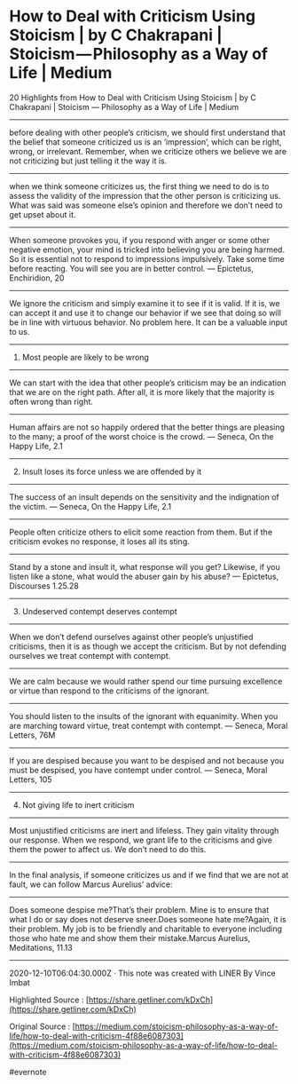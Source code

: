 # How to Deal with Criticism Using Stoicism | by C Chakrapani | Stoicism — Philosophy as a Way of Life | Medium

20 Highlights from How to Deal with Criticism Using Stoicism | by C Chakrapani | Stoicism — Philosophy as a Way of Life | Medium

---

before dealing with other people’s criticism, we should first understand that the belief that someone criticized us is an ‘impression’, which can be right, wrong, or irrelevant. Remember, when we criticize others we believe we are not criticizing but just telling it the way it is.

---

when we think someone criticizes us, the first thing we need to do is to assess the validity of the impression that the other person is criticizing us. What was said was someone else’s opinion and therefore we don’t need to get upset about it.

---

When someone provokes you, if you respond with anger or some other negative emotion, your mind is tricked into believing you are being harmed. So it is essential not to respond to impressions impulsively. Take some time before reacting. You will see you are in better control. — Epictetus, Enchiridion, 20

---

We ignore the criticism and simply examine it to see if it is valid. If it is, we can accept it and use it to change our behavior if we see that doing so will be in line with virtuous behavior. No problem here. It can be a valuable input to us.

---

1. Most people are likely to be wrong

---

We can start with the idea that other people’s criticism may be an indication that we are on the right path. After all, it is more likely that the majority is often wrong than right.

---

Human affairs are not so happily ordered that the better things are pleasing to the many; a proof of the worst choice is the crowd. — Seneca, On the Happy Life, 2.1

---

2. Insult loses its force unless we are offended by it

---

The success of an insult depends on the sensitivity and the indignation of the victim. — Seneca, On the Happy Life, 2.1

---

People often criticize others to elicit some reaction from them. But if the criticism evokes no response, it loses all its sting.

---

Stand by a stone and insult it, what response will you get? Likewise, if you listen like a stone, what would the abuser gain by his abuse? — Epictetus, Discourses 1.25.28

---

3. Undeserved contempt deserves contempt

---

When we don’t defend ourselves against other people’s unjustified criticisms, then it is as though we accept the criticism. But by not defending ourselves we treat contempt with contempt.

---

We are calm because we would rather spend our time pursuing excellence or virtue than respond to the criticisms of the ignorant.

---

You should listen to the insults of the ignorant with equanimity. When you are marching toward virtue, treat contempt with contempt. — Seneca, Moral Letters, 76M

---

If you are despised because you want to be despised and not because you must be despised, you have contempt under control. — Seneca, Moral Letters, 105

---

4. Not giving life to inert criticism

---

Most unjustified criticisms are inert and lifeless. They gain vitality through our response. When we respond, we grant life to the criticisms and give them the power to affect us. We don’t need to do this.

---

In the final analysis, if someone criticizes us and if we find that we are not at fault, we can follow Marcus Aurelius’ advice:

---

Does someone despise me?That’s their problem. Mine is to ensure that what I do or say does not deserve sneer.Does someone hate me?Again, it is their problem. My job is to be friendly and charitable to everyone including those who hate me and show them their mistake.Marcus Aurelius, Meditations, 11.13

---

2020-12-10T06:04:30.000Z  · This note was created with LINER By Vince Imbat

Highlighted Source : [https://share.getliner.com/kDxCh](https://share.getliner.com/kDxCh)

Original Source : [https://medium.com/stoicism-philosophy-as-a-way-of-life/how-to-deal-with-criticism-4f88e6087303](https://medium.com/stoicism-philosophy-as-a-way-of-life/how-to-deal-with-criticism-4f88e6087303)

\#evernote


